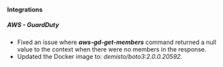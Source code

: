 
#### Integrations
##### AWS - GuardDuty
- Fixed an issue where ***aws-gd-get-members*** command returned a null value to the context when there were no members in the response.
- Updated the Docker image to: *demisto/boto3:2.0.0.20592*.
